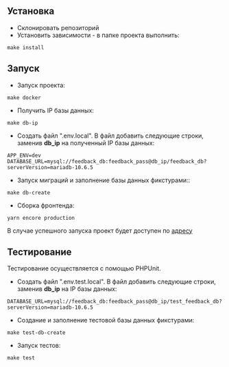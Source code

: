 ## Установка

- Склонировать репозиторий
- Установить зависимости - в папке проекта выполнить:
```console
make install
```

## Запуск

- Запуск проекта:
```console
make docker
```
- Получить IP базы данных:
```console
make db-ip
```
- Создать файл ".env.local". В файл добавить следующие строки, заменив **db_ip** на полученный IP базы данных:
```
APP_ENV=dev
DATABASE_URL=mysql://feedback_db:feedback_pass@db_ip/feedback_db?serverVersion=mariadb-10.6.5
```
- Запуск миграций и заполнение базы данных фикстурами::
```console
make db-create
```
- Сборка фронтенда:
```console
yarn encore production
```
В случае успешного запуска проект будет доступен по [адресу](http://localhost:3000/)

## Тестирование

Тестирование осуществляется с помощью PHPUnit.
- Создать файл ".env.test.local". В файл добавить следующие строки, заменив **db_ip** на IP базы данных:
```
DATABASE_URL=mysql://feedback_db:feedback_pass@db_ip/test_feedback_db?serverVersion=mariadb-10.6.5
```
- Создание и заполнение тестовой базы данных фикстурами:
```console
make test-db-create
```
- Запуск тестов:
```console
make test
```